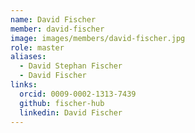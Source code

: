 ```yaml
---
name: David Fischer
member: david-fischer
image: images/members/david-fischer.jpg
role: master
aliases:
  - David Stephan Fischer
  - David Fischer
links:
  orcid: 0009-0002-1313-7439
  github: fischer-hub
  linkedin: David Fischer
---
```



